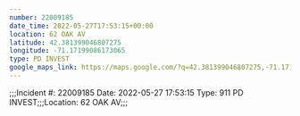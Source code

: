 ```yaml
---
number: 22009185
date_time: 2022-05-27T17:53:15+00:00
location: 62 OAK AV
latitude: 42.381399046807275
longitude: -71.17199086173065
type: PD INVEST
google_maps_link: https://maps.google.com/?q=42.381399046807275,-71.17199086173065
---
```


;;;Incident #: 22009185  Date: 2022-05-27 17:53:15   Type: 911 PD INVEST;;;Location: 62 OAK AV;;;
